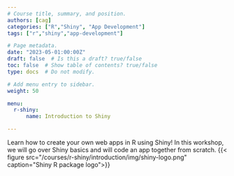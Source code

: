 ```yaml
---
# Course title, summary, and position.
authors: [cag]
categories: ["R","Shiny", "App Development"]
tags: ["r","shiny","app-development"]

# Page metadata.
date: "2023-05-01:00:00Z"
draft: false  # Is this a draft? true/false
toc: false  # Show table of contents? true/false
type: docs  # Do not modify.

# Add menu entry to sidebar.
weight: 50

menu:
  r-shiny:
      name: Introduction to Shiny

---
```


Learn how to create your own web apps in R using Shiny! In this workshop, we will go over Shiny basics and will code an app together from scratch.
{{< figure src="/courses/r-shiny/introduction/img/shiny-logo.png" caption="Shiny R package logo">}}
